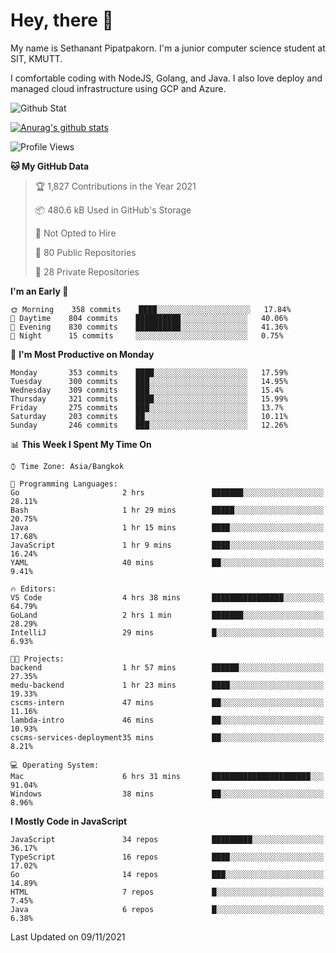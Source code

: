 # Hey, there 🙌
My name is Sethanant Pipatpakorn. I'm a junior computer science student at SIT, KMUTT.

I comfortable coding with NodeJS, Golang, and Java. I also love deploy and managed cloud infrastructure using GCP and Azure.

![Github Stat](https://github-profile-summary-cards.vercel.app/api/cards/profile-details?username=thetkpark&theme=dracula)

[![Anurag's github stats](https://github-readme-stats.vercel.app/api?username=thetkpark&count_private=true&show_icons=true&theme=tokyonight)](https://github.com/anuraghazra/github-readme-stats)

<!--START_SECTION:waka-->
![Profile Views](http://img.shields.io/badge/Profile%20Views-38-blue)

**🐱 My GitHub Data** 

> 🏆 1,827 Contributions in the Year 2021
 > 
> 📦 480.6 kB Used in GitHub's Storage 
 > 
> 🚫 Not Opted to Hire
 > 
> 📜 80 Public Repositories 
 > 
> 🔑 28 Private Repositories  
 > 
**I'm an Early 🐤** 

```text
🌞 Morning    358 commits    ████░░░░░░░░░░░░░░░░░░░░░   17.84% 
🌆 Daytime    804 commits    ██████████░░░░░░░░░░░░░░░   40.06% 
🌃 Evening    830 commits    ██████████░░░░░░░░░░░░░░░   41.36% 
🌙 Night      15 commits     ░░░░░░░░░░░░░░░░░░░░░░░░░   0.75%

```
📅 **I'm Most Productive on Monday** 

```text
Monday       353 commits    ████░░░░░░░░░░░░░░░░░░░░░   17.59% 
Tuesday      300 commits    ███░░░░░░░░░░░░░░░░░░░░░░   14.95% 
Wednesday    309 commits    ███░░░░░░░░░░░░░░░░░░░░░░   15.4% 
Thursday     321 commits    ████░░░░░░░░░░░░░░░░░░░░░   15.99% 
Friday       275 commits    ███░░░░░░░░░░░░░░░░░░░░░░   13.7% 
Saturday     203 commits    ██░░░░░░░░░░░░░░░░░░░░░░░   10.11% 
Sunday       246 commits    ███░░░░░░░░░░░░░░░░░░░░░░   12.26%

```


📊 **This Week I Spent My Time On** 

```text
⌚︎ Time Zone: Asia/Bangkok

💬 Programming Languages: 
Go                       2 hrs               ███████░░░░░░░░░░░░░░░░░░   28.11% 
Bash                     1 hr 29 mins        █████░░░░░░░░░░░░░░░░░░░░   20.75% 
Java                     1 hr 15 mins        ████░░░░░░░░░░░░░░░░░░░░░   17.68% 
JavaScript               1 hr 9 mins         ████░░░░░░░░░░░░░░░░░░░░░   16.24% 
YAML                     40 mins             ██░░░░░░░░░░░░░░░░░░░░░░░   9.41%

🔥 Editors: 
VS Code                  4 hrs 38 mins       ████████████████░░░░░░░░░   64.79% 
GoLand                   2 hrs 1 min         ███████░░░░░░░░░░░░░░░░░░   28.29% 
IntelliJ                 29 mins             █░░░░░░░░░░░░░░░░░░░░░░░░   6.93%

🐱‍💻 Projects: 
backend                  1 hr 57 mins        ██████░░░░░░░░░░░░░░░░░░░   27.35% 
medu-backend             1 hr 23 mins        ████░░░░░░░░░░░░░░░░░░░░░   19.33% 
cscms-intern             47 mins             ██░░░░░░░░░░░░░░░░░░░░░░░   11.16% 
lambda-intro             46 mins             ██░░░░░░░░░░░░░░░░░░░░░░░   10.93% 
cscms-services-deployment35 mins             ██░░░░░░░░░░░░░░░░░░░░░░░   8.21%

💻 Operating System: 
Mac                      6 hrs 31 mins       ██████████████████████░░░   91.04% 
Windows                  38 mins             ██░░░░░░░░░░░░░░░░░░░░░░░   8.96%

```

**I Mostly Code in JavaScript** 

```text
JavaScript               34 repos            █████████░░░░░░░░░░░░░░░░   36.17% 
TypeScript               16 repos            ████░░░░░░░░░░░░░░░░░░░░░   17.02% 
Go                       14 repos            ███░░░░░░░░░░░░░░░░░░░░░░   14.89% 
HTML                     7 repos             █░░░░░░░░░░░░░░░░░░░░░░░░   7.45% 
Java                     6 repos             █░░░░░░░░░░░░░░░░░░░░░░░░   6.38%

```



 Last Updated on 09/11/2021
<!--END_SECTION:waka-->
